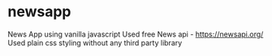 # newsapp

News App using vanilla javascript
Used free News api - https://newsapi.org/
Used plain css styling without any third party library
